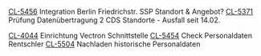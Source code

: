 

[CL-5456](https://sell-pick.myjetbrains.com/youtrack/issue/CL-5456) Integration Berlin Friedrichstr. SSP Standort & Angebot?
[CL-5371](https://sell-pick.myjetbrains.com/youtrack/issue/CL-5371) Prüfung Datenübertragung 2 CDS Standorte - Ausfall seit 14.02.

[CL-4044](https://sell-pick.myjetbrains.com/youtrack/issue/CL-4044) Einrichtung Vectron Schnittstelle
[CL-5454](https://sell-pick.myjetbrains.com/youtrack/issue/CL-5454) Check Personaldaten Rentschler
[CL-5504](https://sell-pick.myjetbrains.com/youtrack/issue/CL-5504) Nachladen historische Personaldaten